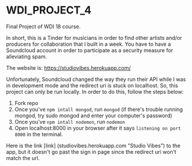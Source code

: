 # WDI_PROJECT_4
Final Project of WDI 18 course.

In short, this is a Tinder for musicians in order to find other artists and/or producers for collaboration that I built in a week. You have to have a Soundcloud account in order to participate as a security measure for alleviating spam. 

The website is: https://studiovibes.herokuapp.com/


Unfortunately, Soundcloud changed the way they run their API while I was in development mode and the redirect uri is stuck on localhost. So, this project can only be run locally. In order to do this, follow the steps below:

1. Fork repo
2. Once you've `npm intall mongod`, run `mongod` (if there's trouble running mongod, try sudo mongod and enter your computer's password)
3. Once you've `npm intall nodemon`, run `nodemon`
4. Open localhost:8000 in your browser after it says `listening on port 8000` in the terminal. 


Here is the link [link] (studiovibes.herokuapp.com "Studio Vibes") to the app, but it doesn't go past the sign in page since the redirect uri won't match the url. 